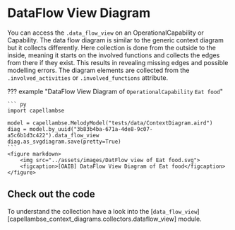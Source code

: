 <!--
 ~ SPDX-FileCopyrightText: 2022 Copyright DB InfraGO AG and the capellambse-context-diagrams contributors
 ~ SPDX-License-Identifier: Apache-2.0
 -->

# DataFlow View Diagram

You can access the
`.data_flow_view` on an OperationalCapability or Capability. The data flow
diagram is similar to the generic context diagram but it collects differently.
Here collection is done from the outside to the inside, meaning it starts on
the involved functions and collects the edges from there if they exist. This
results in revealing missing edges and possible modelling errors.
The diagram elements are collected from the
`.involved_activities` or `.involved_functions` attribute.

??? example "DataFlow View Diagram of `OperationalCapability` `Eat food`"

    ``` py
    import capellambse

    model = capellambse.MelodyModel("tests/data/ContextDiagram.aird")
    diag = model.by_uuid("3b83b4ba-671a-4de8-9c07-a5c6b1d3c422").data_flow_view
    diag.as_svgdiagram.save(pretty=True)
    ```
    <figure markdown>
        <img src="../assets/images/DatFlow view of Eat food.svg">
        <figcaption>[OAIB] DataFlow View Diagram of Eat food</figcaption>
    </figure>

## Check out the code

To understand the collection have a look into the
[`data_flow_view`][capellambse_context_diagrams.collectors.dataflow_view]
module.
